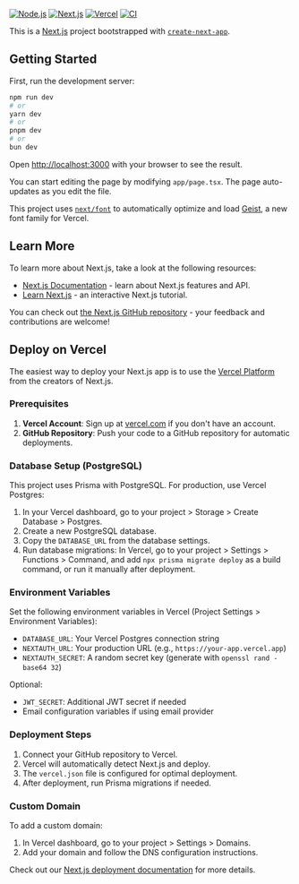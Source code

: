 [![Node.js](https://img.shields.io/badge/Node.js-18+-green)](https://nodejs.org/)
[![Next.js](https://img.shields.io/badge/Next.js-14+-black)](https://nextjs.org/)
[![Vercel](https://img.shields.io/badge/Vercel-Deployed-black)](https://vercel.com)
[![CI](https://github.com/YOUR_USERNAME/YOUR_REPO/actions/workflows/ci.yml/badge.svg)](https://github.com/YOUR_USERNAME/YOUR_REPO/actions/workflows/ci.yml)

This is a [Next.js](https://nextjs.org) project bootstrapped with [`create-next-app`](https://nextjs.org/docs/app/api-reference/cli/create-next-app).

## Getting Started

First, run the development server:

```bash
npm run dev
# or
yarn dev
# or
pnpm dev
# or
bun dev
```

Open [http://localhost:3000](http://localhost:3000) with your browser to see the result.

You can start editing the page by modifying `app/page.tsx`. The page auto-updates as you edit the file.

This project uses [`next/font`](https://nextjs.org/docs/app/building-your-application/optimizing/fonts) to automatically optimize and load [Geist](https://vercel.com/font), a new font family for Vercel.

## Learn More

To learn more about Next.js, take a look at the following resources:

- [Next.js Documentation](https://nextjs.org/docs) - learn about Next.js features and API.
- [Learn Next.js](https://nextjs.org/learn) - an interactive Next.js tutorial.

You can check out [the Next.js GitHub repository](https://github.com/vercel/next.js) - your feedback and contributions are welcome!

## Deploy on Vercel

The easiest way to deploy your Next.js app is to use the [Vercel Platform](https://vercel.com/new?utm_medium=default-template&filter=next.js&utm_source=create-next-app&utm_campaign=create-next-app-readme) from the creators of Next.js.

### Prerequisites

1. **Vercel Account**: Sign up at [vercel.com](https://vercel.com) if you don't have an account.
2. **GitHub Repository**: Push your code to a GitHub repository for automatic deployments.

### Database Setup (PostgreSQL)

This project uses Prisma with PostgreSQL. For production, use Vercel Postgres:

1. In your Vercel dashboard, go to your project > Storage > Create Database > Postgres.
2. Create a new PostgreSQL database.
3. Copy the `DATABASE_URL` from the database settings.
4. Run database migrations: In Vercel, go to your project > Settings > Functions > Command, and add `npx prisma migrate deploy` as a build command, or run it manually after deployment.

### Environment Variables

Set the following environment variables in Vercel (Project Settings > Environment Variables):

- `DATABASE_URL`: Your Vercel Postgres connection string
- `NEXTAUTH_URL`: Your production URL (e.g., `https://your-app.vercel.app`)
- `NEXTAUTH_SECRET`: A random secret key (generate with `openssl rand -base64 32`)

Optional:
- `JWT_SECRET`: Additional JWT secret if needed
- Email configuration variables if using email provider

### Deployment Steps

1. Connect your GitHub repository to Vercel.
2. Vercel will automatically detect Next.js and deploy.
3. The `vercel.json` file is configured for optimal deployment.
4. After deployment, run Prisma migrations if needed.

### Custom Domain

To add a custom domain:
1. In Vercel dashboard, go to your project > Settings > Domains.
2. Add your domain and follow the DNS configuration instructions.

Check out our [Next.js deployment documentation](https://nextjs.org/docs/app/building-your-application/deploying) for more details.
